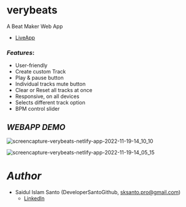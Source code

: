 # verybeats
A Beat Maker Web App
- [LiveApp](https://verybeats.netlify.app/)

### *Features*:

* User-friendly
* Create custom Track
* Play & pause button
* Individual tracks mute button
* Clear or Reset all tracks at once
* Responsive, on all devices
* Selects different track option
* BPM control slider

## *WEBAPP DEMO*
![screencapture-verybeats-netlify-app-2022-11-19-14_10_10](https://user-images.githubusercontent.com/72430572/202841569-58907a69-8101-496b-8ee9-2f22e78d86a9.png)

![screencapture-verybeats-netlify-app-2022-11-19-14_05_15](https://user-images.githubusercontent.com/72430572/202841589-6525316f-8dd0-43fd-86e9-1c76fee27a88.png)

# *Author*

* Saidul Islam Santo (DeveloperSantoGithub, sksanto.pro@gmail.com)
  - [LinkedIn](https://www.linkedin.com/in/saidul-islam-santo/)
